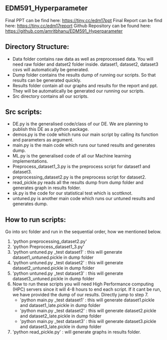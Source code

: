 ## EDM591_Hyperparameter
Final PPT can be find here: https://tiny.cc/edm17ppt
Final Report can be find here: https://tiny.cc/edm17report
Github Repository can be found here: https://github.com/amritbhanu/EDM591_Hyperparameter

## Directory Structure:
- Data folder contains raw data as well as preprocessed data. You will need raw folder and datset2 folder inside. dataset1, dataset2, dataset3 csvs will automatically be generated.
- Dump folder contains the results dump of running our scripts. So that results can be generated quickly.
- Results folder contain all our graphs and results for the report and ppt. They will be automatically be generated our running our scripts.
- Src directory contains all our scripts.

## Src scripts:
- DE.py is the generalised code/class of our DE. We are planning to publish this DE as a python package.
- demos.py is the code which runs our main script by calling its function and parameters as argument.
- main.py is the main code which runs our tuned results and generates dump.
- ML.py is the generalised code of all our Machine learning implementations.
- Preprocess_dataset1_3.py is the preprocess script for dataset1 and dataset3.
- preprocessing_dataset2.py is the preprocess script for dataset2.
- read_pickle.py reads all the results dump from dump folder and generates graph in results folder.
- sk.py is the code for our statistical test which is scottknot.
- untuned.py is another main code which runs our untuned results and generates dump.

## How to run scripts:
Go into src folder and run in the sequential order, how we mentioned below.
1) 'python preprocessing_dataset2.py'
2) 'python Preprocess_dataset1_3.py'
3) 'python untuned.py _test dataset1' : this will generate dataset1_untuned.pickle in dump folder
4) 'python untuned.py _test dataset2' : this will generate dataset2_untuned.pickle in dump folder
5) 'python untuned.py _test dataset3' : this will generate dataset3_untuned.pickle in dump folder
6) Now to run these scripts you will need High Performance computing (HPC) servers since it will 4-8 hours to end each script. If it cant be run, we have provided the dump of our results. Directly jump to step 7.
    - 'python main.py _test dataset1' : this will generate dataset1.pickle and dataset1_late.pickle in dump folder
    - 'python main.py _test dataset2' : this will generate dataset2.pickle and dataset2_late.pickle in dump folder
    - 'python main.py _test dataset3' : this will generate dataset3.pickle and dataset3_late.pickle in dump folder
7) 'python read_pickle.py' : will generate graphs in results folder.


